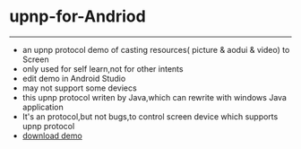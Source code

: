 # upnp-for-Andriod
---
* an upnp protocol demo of casting resources( picture &amp; aodui &amp; video) to Screen
* only used for self learn,not for other intents
* edit demo in Android Studio
* may not support some deviecs
* this upnp protocol writen by Java,which can rewrite with windows Java application
* It's an protocol,but not bugs,to control screen device which supports upnp protocol
* [download demo](./out-apk/upnp-demo.apk)
